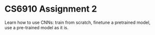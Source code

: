 # CS6910 Assignment 2
Learn how to use CNNs: train from scratch, finetune a pretrained model, use a pre-trained model as it is.

